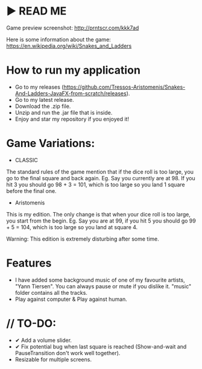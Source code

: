 # ► READ ME

Game preview screenshot: http://prntscr.com/kkk7ad

Here is some information about the game: https://en.wikipedia.org/wiki/Snakes_and_Ladders


# How to run my application

- Go to my releases (https://github.com/Tressos-Aristomenis/Snakes-And-Ladders-JavaFX-from-scratch/releases).
- Go to my latest release.
- Download the .zip file.
- Unzip and run the .jar file that is inside.
- Enjoy and star my repository if you enjoyed it!


# Game Variations:
- CLASSIC

The standard rules of the game mention that if the dice roll is too large, you go to the final square and back again.
Eg. Say you currently are at 98. If you hit 3 you should go 98 + 3 = 101, which is too large so you land 1 square before the final one.

- Aristomenis

This is my edition. The only change is that when your dice roll is too large, you start from the begin.
Eg. Say you are at 99, if you hit 5 you should go 99 + 5 = 104, which is too large so you land at square 4.

Warning: This edition is extremely disturbing after some time.


# Features
- I have added some background music of one of my favourite artists, "Yann Tiersen". You can always pause or mute if you dislike it.
"music" folder contains all the tracks.
- Play against computer & Play against human.


# // TO-DO:

- ✔ Add a volume slider.
- ✔ Fix potential bug when last square is reached (Show-and-wait and PauseTransition don't work well together).
- Resizable for multiple screens.
